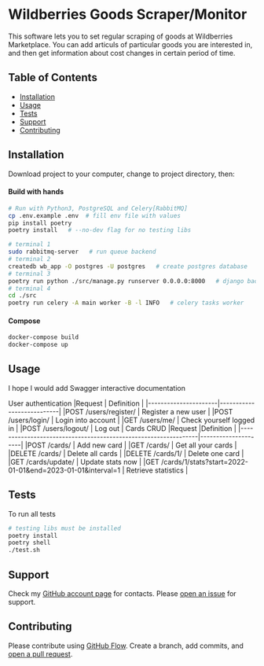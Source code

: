 # Wildberries Goods Scraper/Monitor

This software lets you to set regular scraping of goods at Wildberries Marketplace. 
You can add articuls of particular goods you are interested in, and then get information 
about cost changes in certain period of time.


## Table of Contents

- [Installation](#installation)
- [Usage](#usage)
- [Tests](#tests)
- [Support](#support)
- [Contributing](#contributing)

## Installation

Download project to your computer, change to project directory, then:

#### Build with hands
```sh
# Run with Python3, PostgreSQL and Celery[RabbitMQ]
cp .env.example .env  # fill env file with values
pip install poetry
poetry install   # --no-dev flag for no testing libs

# terminal 1
sudo rabbitmq-server   # run queue backend
# terminal 2
createdb wb_app -O postgres -U postgres   # create postgres database
# terminal 3
poetry run python ./src/manage.py runserver 0.0.0.0:8000   # django backend
# terminal 4
cd ./src
poetry run celery -A main worker -B -l INFO   # celery tasks worker 
```

#### Compose
```sh
docker-compose build
docker-compose up
```

## Usage

I hope I would add Swagger interactive documentation

User authentication
|Request               | Definition                |
|----------------------|---------------------------|
|POST /users/register/ | Register a new user       |
|POST /users/login/    | Login into account        |
|GET /users/me/        | Check yourself logged in  |
|POST /users/logout/   | Log out                   | 
Cards CRUD
|Request                                                         |Definition           |
|----------------------------------------------------------------|---------------------|
|POST /cards/                                                    | Add new card        |
|GET /cards/                                                     | Get all your cards  |
|DELETE /cards/                                                  | Delete all cards    |
|DELETE /cards/1/                                                | Delete one card     |
|GET /cards/update/                                              | Update stats now    |
|GET /cards/1/stats?start=2022-01-01&end=2023-01-01&interval=1   | Retrieve statistics |


## Tests
To run all tests
```sh
# testing libs must be installed 
poetry install
poetry shell
./test.sh
```


## Support

Check my [GitHub account page](https://github.com/genndy007/) for contacts.
Please [open an issue](https://github.com/genndy007/wb_scraper/issues/new) for support.

## Contributing

Please contribute using [GitHub Flow](https://guides.github.com/introduction/flow/). 
Create a branch, add commits, and [open a pull request](https://github.com/genndy007/wb_scraper/compare/).
